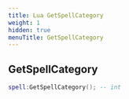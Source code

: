 ```yaml
---
title: Lua GetSpellCategory
weight: 1
hidden: true
menuTitle: GetSpellCategory
---
```

## GetSpellCategory
```lua
spell:GetSpellCategory(); -- int
```